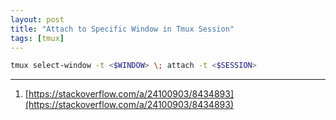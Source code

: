 ```yaml
---
layout: post
title: "Attach to Specific Window in Tmux Session"
tags: [tmux]
---
```


```bash
tmux select-window -t <$WINDOW> \; attach -t <$SESSION>
```

---
1. [https://stackoverflow.com/a/24100903/8434893](https://stackoverflow.com/a/24100903/8434893)
